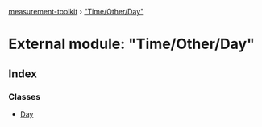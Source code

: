 [measurement-toolkit](../README.md) › ["Time/Other/Day"](_time_other_day_.md)

# External module: "Time/Other/Day"

## Index

### Classes

* [Day](../classes/_time_other_day_.day.md)
